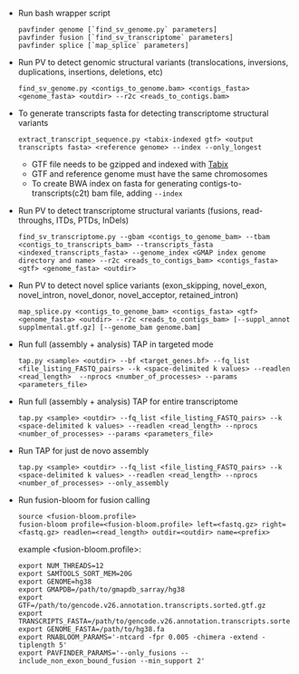* Run bash wrapper script

  ```
  pavfinder genome [`find_sv_genome.py` parameters]
  pavfinder fusion [`find_sv_transcriptome` parameters]
  pavfinder splice [`map_splice` parameters]
  ```

* Run PV to detect genomic structural variants (translocations, inversions, duplications, insertions, deletions, etc)

  ```
  find_sv_genome.py <contigs_to_genome.bam> <contigs_fasta> <genome_fasta> <outdir> --r2c <reads_to_contigs.bam>
  ```

* To generate transcripts fasta for detecting transcriptome structural variants

  ```
  extract_transcript_sequence.py <tabix-indexed gtf> <output transcripts fasta> <reference genome> --index --only_longest
  ```
  * GTF file needs to be gzipped and indexed with [Tabix](http://www.htslib.org/doc/tabix.html)
  * GTF and reference genome must have the same chromosomes
  * To create BWA index on fasta for generating contigs-to-transcripts(c2t) bam file, adding `--index`

* Run PV to detect transcriptome structural variants (fusions, read-throughs, ITDs, PTDs, InDels)

  ```
  find_sv_transcriptome.py --gbam <contigs_to_genome_bam> --tbam <contigs_to_transcripts_bam> --transcripts_fasta <indexed_transcripts_fasta> --genome_index <GMAP index genome directory and name> --r2c <reads_to_contigs_bam> <contigs_fasta> <gtf> <genome_fasta> <outdir>
  ```

* Run PV to detect novel splice variants (exon_skipping, novel_exon, novel_intron, novel_donor, novel_acceptor, retained_intron)

  ```
  map_splice.py <contigs_to_genome_bam> <contigs_fasta> <gtf> <genome_fasta> <outdir> --r2c <reads_to_contigs_bam> [--suppl_annot supplmental.gtf.gz] [--genome_bam genome.bam]
  ```

* Run full (assembly + analysis) TAP in targeted mode

  ```
  tap.py <sample> <outdir> --bf <target_genes.bf> --fq_list <file_listing_FASTQ_pairs> --k <space-delimited k values> --readlen <read_length>  --nprocs <number_of_processes> --params <parameters_file>
  ```

* Run full (assembly + analysis) TAP for entire transcriptome

  ```
  tap.py <sample> <outdir> --fq_list <file_listing_FASTQ_pairs> --k <space-delimited k values> --readlen <read_length> --nprocs <number_of_processes> --params <parameters_file>
  ```

* Run TAP for just de novo assembly

  ```
  tap.py <sample> <outdir> --fq_list <file_listing_FASTQ_pairs> --k <space-delimited k values> --readlen <read_length> --nprocs <number_of_processes> --only_assembly
  ```

* Run fusion-bloom for fusion calling

  ```
  source <fusion-bloom.profile>
  fusion-bloom profile=<fusion-bloom.profile> left=<fastq.gz> right=<fastq.gz> readlen=<read_length> outdir=<outdir> name=<prefix>
  ```

  example <fusion-bloom.profile>:
  ```
  export NUM_THREADS=12
  export SAMTOOLS_SORT_MEM=20G
  export GENOME=hg38
  export GMAPDB=/path/to/gmapdb_sarray/hg38
  export GTF=/path/to/gencode.v26.annotation.transcripts.sorted.gtf.gz
  export TRANSCRIPTS_FASTA=/path/to/gencode.v26.annotation.transcripts.sorted.gtf.fa
  export GENOME_FASTA=/path/to/hg38.fa
  export RNABLOOM_PARAMS='-ntcard -fpr 0.005 -chimera -extend -tiplength 5'
  export PAVFINDER_PARAMS='--only_fusions --include_non_exon_bound_fusion --min_support 2'
  ```
